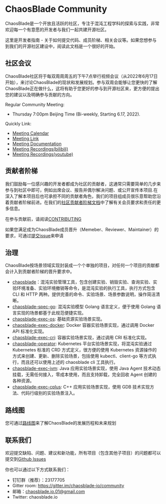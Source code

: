 # ChaosBlade Community

ChaosBlade是一个开放且活跃的社区，专注于混沌工程学科的探索与实践，非常欢迎每一个有意愿的开发者与我们一起共建开源社区。

这里是开发者指南 - 关于如何提交代码、成员阶梯、相关会议等。如果您想参与到我们的开源社区建设中，阅读此文档是一个很好的开始。

## 社区会议

ChaosBlade社区将于每双周周周五的下午7点举行视频会议（从2022年6月17日开始），来讨论ChaosBlade的现状和发展规划。参与双周会能够让您更快的了解ChaosBlade正在做什么，这将有助于您更好的参与到开源社区来，更方便的提出您的建议以及明确参与贡献的方向。

Regular Community Meeting:

* Thursday 7:00pm Beijing Time (Bi-weekly, Starting 6.17, 2022).
  
Quickly Link:

- [Meeting Calendar](https://calendar.google.com/event?action=TEMPLATE&tmeid=cnM2cGJjYmdmYThvaGVoZjY4M21lZWprdXNfMjAyMjA2MTdUMTEwMDAwWiBjYW1peDAxMTZAbQ&tmsrc=camix0116%40gmail.com&scp=ALL)
- [Meeting Link](https://zoom.us/j/99932900142?pwd=dlFQYWRzdWZaSDVZd1NkUzcydjZFUT09)
- [Meeting Documentation](TODO_会议文档)
- [Meeting Recordings(bilibili)](TODO_会议记录（bilibili）)
- [Meeting Recordings(youtube)](TODO_会议记录（youtube）)

## 贡献者阶梯

我们鼓励每一位感兴趣的开发者都成为社区的贡献者，这通常只需要简单的几步来参与到社区中即可，例如出席会议、报告并偶尔解决问题、或公开宣传本项目.在深入了解本项目后也可承担不同的贡献者角色，我们的项目组成员很乐意帮助您沿着贡献者阶梯前进。在我们的[社区贡献者阶梯文档](Contributor_Ladder_CN.md)中了解有关会员要求和责任的更多信息。

在参与贡献前，请阅读[CONTRIBUTING](https://github.com/chaosblade-io/chaosblade/blob/master/CONTRIBUTING.md)

如果您满足成为ChaosBlade成员晋升（Memeber、Reviewer、Maintainer）的要求，可通过[提交issue](TODO_社区ISSUE链接)来申请

## 治理
ChaosBlade按场景领域实现封装成一个个单独的项目，对任何一个项目的贡献都会计入到贡献者阶梯的晋升要求中。
* [chaosblade](https://github.com/chaosblade-io/chaosblade)：混沌实验管理工具，包含创建实验、销毁实验、查询实验、实验环境准备、实验环境撤销等命令，是混沌实验的执行工具，执行方式包含 CLI 和 HTTP 两种。提供完善的命令、实验场景、场景参数说明，操作简洁清晰。
* [chaosblade-spec-go](https://github.com/chaosblade-io/chaosblade-spec-go): 混沌实验模型 Golang 语言定义，便于使用 Golang 语言实现的场景都基于此规范便捷实现。
* [chaosblade-exec-os](https://github.com/chaosblade-io/chaosblade-exec-os): 基础资源实验场景实现。
* [chaosblade-exec-docker](https://github.com/chaosblade-io/chaosblade-exec-docker): Docker 容器实验场景实现，通过调用 Docker API 标准化实现。
* [chaosblade-exec-cri](https://github.com/chaosblade-io/chaosblade-exec-cri): 容器实验场景实现，通过调用 CRI 标准化实现。
* [chaosblade-operator](https://github.com/chaosblade-io/chaosblade-operator): Kubernetes 平台实验场景实现，将混沌实验通过 Kubernetes 标准的 CRD 方式定义，很方便的使用 Kubernetes 资源操作的方式来创建、更新、删除实验场景，包括使用 kubectl、client-go 等方式执行，而且还可以使用上述的 chaosblade cli 工具执行。
* [chaosblade-exec-jvm](https://github.com/chaosblade-io/chaosblade-exec-jvm): Java 应用实验场景实现，使用 Java Agent 技术动态挂载，无需任何接入，零成本使用，而且支持卸载，完全回收 Agent 创建的各种资源。
* [chaosblade-exec-cplus](https://github.com/chaosblade-io/chaosblade-exec-cplus): C++ 应用实验场景实现，使用 GDB 技术实现方法、代码行级别的实验场景注入。

## 路线图
您可通过[路线图](roadmap.md)来了解ChaosBlade的发展历程和未来规划

## 联系我们

欢迎提交缺陷、问题、建议和新功能，所有项目（包含其他子项目）的问题都可以提交到[Github Issues](https://github.com/chaosblade-io/chaosblade/issues)

你也可以通过以下方式联系我们：
* 钉钉群（推荐）：23177705
* Gitter room: https://gitter.im/chaosblade-io/community
* 邮箱：chaosblade.io.01@gmail.com
* Twitter: chaosblade.io

